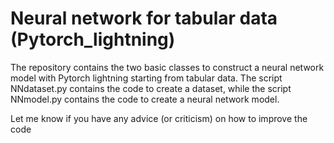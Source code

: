 # Neural network for tabular data (Pytorch_lightning)

The repository contains the two basic classes to construct a neural network model with Pytorch lightning starting from tabular data. 
The script NNdataset.py contains the code to create a dataset, while the script NNmodel.py contains the code to create a neural network model. 

Let me know if you have any advice (or criticism) on how to improve the code
